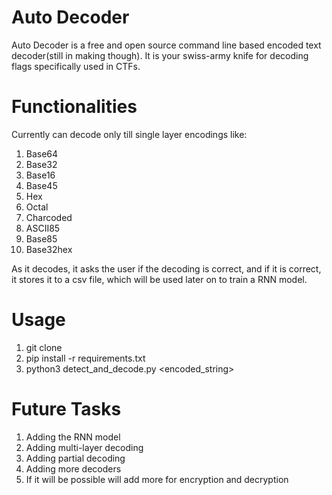 # Auto Decoder

Auto Decoder is a free and open source command line based encoded text decoder(still in making though). It is your swiss-army knife for decoding flags 
specifically used in CTFs.

# Functionalities
Currently can decode only till single layer encodings like:
1. Base64
2. Base32
3. Base16
4. Base45
5. Hex
6. Octal
7. Charcoded
8. ASCII85
9. Base85
10. Base32hex

As it decodes, it asks the user if the decoding is correct, and if it is correct, it stores it to a csv file, which will be used later on to train a RNN model.

# Usage
1. git clone 
2. pip install -r requirements.txt
3. python3 detect_and_decode.py <encoded_string>

# Future Tasks
1. Adding the RNN model
2. Adding multi-layer decoding
3. Adding partial decoding
4. Adding more decoders
5. If it will be possible will add more for encryption and decryption
